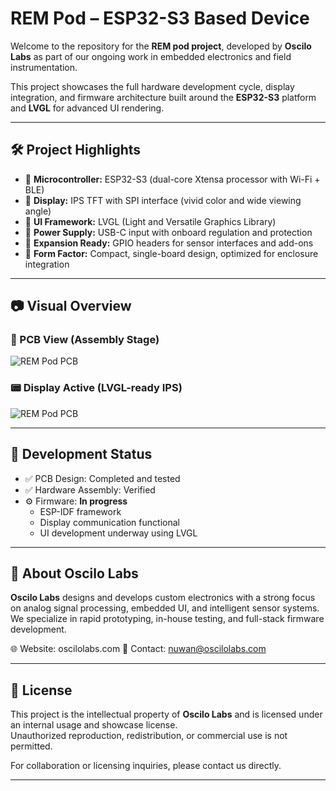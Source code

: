# REM Pod – ESP32-S3 Based Device

Welcome to the repository for the **REM pod project**, developed by **Oscilo Labs** as part of our ongoing work in embedded electronics and field instrumentation.

This project showcases the full hardware development cycle, display integration, and firmware architecture built around the **ESP32-S3** platform and **LVGL** for advanced UI rendering.

---

## 🛠 Project Highlights

- 🔹 **Microcontroller:** ESP32-S3 (dual-core Xtensa processor with Wi-Fi + BLE)
- 🔹 **Display:** IPS TFT with SPI interface (vivid color and wide viewing angle)
- 🔹 **UI Framework:** LVGL (Light and Versatile Graphics Library)
- 🔹 **Power Supply:** USB-C input with onboard regulation and protection
- 🔹 **Expansion Ready:** GPIO headers for sensor interfaces and add-ons
- 🔹 **Form Factor:** Compact, single-board design, optimized for enclosure integration

---

## 📷 Visual Overview

### 🔌 PCB View (Assembly Stage)
![REM Pod PCB](https://github.com/rntharaka1/REM-Pod/blob/main/REM%20Pod-02.png)


### 📟 Display Active (LVGL-ready IPS)
![REM Pod PCB](https://github.com/rntharaka1/REM-Pod/blob/main/REM%20Pod-01.png)


---

## 🚧 Development Status

- ✅ PCB Design: Completed and tested
- ✅ Hardware Assembly: Verified
- ⚙️ Firmware: **In progress**
  - ESP-IDF framework
  - Display communication functional
  - UI development underway using LVGL

---

## 🧠 About Oscilo Labs

**Oscilo Labs** designs and develops custom electronics with a strong focus on analog signal processing, embedded UI, and intelligent sensor systems.  
We specialize in rapid prototyping, in-house testing, and full-stack firmware development.

🌐 Website: oscilolabs.com 
📩 Contact: [nuwan@oscilolabs.com](mailto:hello@oscilolabs.com)

---

## 🔖 License

This project is the intellectual property of **Oscilo Labs** and is licensed under an internal usage and showcase license.  
Unauthorized reproduction, redistribution, or commercial use is not permitted.

For collaboration or licensing inquiries, please contact us directly.

---

